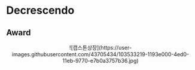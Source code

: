 # Decrescendo

## Award
<center>![캡스톤상장](https://user-images.githubusercontent.com/43705434/103533219-1193e000-4ed0-11eb-9770-e7b0a3757b36.jpg)</center>
<br>
<br>
<br>

